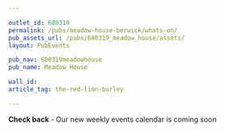 ```yaml
---

outlet_id: 680319
permalink: /pubs/meadow-house-berwick/whats-on/
pub_assets_url: /pubs/680319_meadow_house/assets/
layout: PubEvents

pub_nav: 680319meadowhouse
pub_name: Meadow House

wall_id:
article_tag: the-red-lion-burley

---
```


**Check back** - Our new weekly events calendar is coming soon